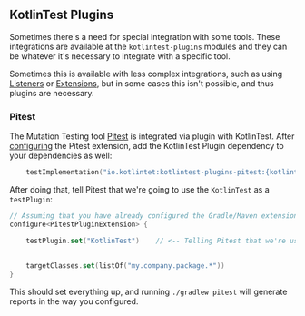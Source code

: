 ## KotlinTest Plugins

Sometimes there's a need for special integration with some tools. These integrations are available at the `kotlintest-plugins` modules and they can be whatever it's necessary to integrate with a specific tool.

Sometimes this is available with less complex integrations, such as using [Listeners](reference.md#listeners) or [Extensions](reference.md#extensions), but in some cases this isn't possible, and thus plugins are necessary.


### Pitest

The Mutation Testing tool [Pitest](https://pitest.org/) is integrated via plugin with KotlinTest. After [configuring](https://gradle-pitest-plugin.solidsoft.info/) the Pitest extension, add the KotlinTest Plugin dependency to your dependencies as well:

```kotlin
    testImplementation("io.kotlintet:kotlintest-plugins-pitest:{kotlintestVersion}")
```

After doing that, tell Pitest that we're going to use the `KotlinTest` as a `testPlugin`:

```kotlin
// Assuming that you have already configured the Gradle/Maven extension
configure<PitestPluginExtension> {

    testPlugin.set("KotlinTest")    // <-- Telling Pitest that we're using KotlinTest
    
    
    targetClasses.set(listOf("my.company.package.*"))
}
```

This should set everything up, and running `./gradlew pitest` will generate reports in the way you configured.